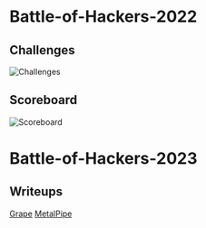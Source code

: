 # Battle-of-Hackers-2022

## Challenges
![Challenges](./Dashboard.png)

## Scoreboard
![Scoreboard](./Scoreboard.png)

# Battle-of-Hackers-2023

## Writeups
[Grape](https://jesuscries.gitbook.io/home/ctf-writeups/reverse-engineering/aboh-2023-grape)
[MetalPipe](https://jesuscries.gitbook.io/home/ctf-writeups/reverse-engineering/aboh-2023-metalpipe)
